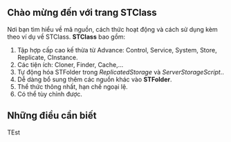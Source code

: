 ## Chào mừng đến với trang STClass
Nơi bạn tìm hiểu về mã nguồn, cách thức hoạt động và cách sử dụng kèm theo ví dụ về STClass.
**STClass** bao gồm:
1. Tập hợp cấp cao kế thừa từ Advance: Control, Service, System, Store, Replicate, CInstance.
2. Các tiện ích: Cloner, Finder, Cache,...
3. Tự động hóa STFolder trong *ReplicatedStorage* và *ServerStorageScript*..
4. Dễ dàng bổ sung thêm các nguồn khác vào **STFolder**.
5. Thể thức thông nhất, hạn chế ngoại lệ.
6. Có thể tùy chỉnh được.
## Những điều cần biết
TEst
